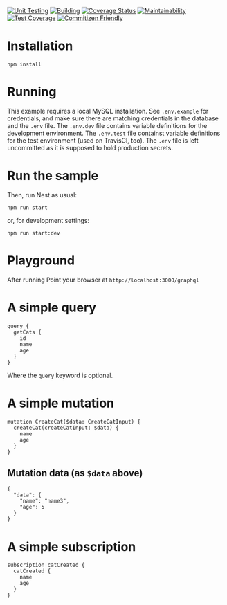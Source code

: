 [![Unit Testing](https://github.com/marcobuschini/nestjs-graphql-mysql-dev-ops-starter/actions/workflows/unittest.yml/badge.svg)](https://github.com/marcobuschini/nestjs-graphql-mysql-dev-ops-starter/actions/workflows/unittest.yml)
[![Building](https://github.com/marcobuschini/nestjs-graphql-mysql-dev-ops-starter/actions/workflows/build.yml/badge.svg)](https://github.com/marcobuschini/nestjs-graphql-mysql-dev-ops-starter/actions/workflows/build.yml)
[![Coverage Status](https://coveralls.io/repos/github/marcobuschini/nestjs-graphql-mysql-dev-ops-starter/badge.svg?branch=master)](https://coveralls.io/github/marcobuschini/nestjs-graphql-mysql-dev-ops-starter?branch=master)
[![Maintainability](https://api.codeclimate.com/v1/badges/61f98d04974944651e7e/maintainability)](https://codeclimate.com/github/marcobuschini/nestjs-graphql-mysql-dev-ops-starter/maintainability)
[![Test Coverage](https://api.codeclimate.com/v1/badges/61f98d04974944651e7e/test_coverage)](https://codeclimate.com/github/marcobuschini/nestjs-graphql-mysql-dev-ops-starter/test_coverage)
[![Commitizen Friendly](https://img.shields.io/badge/commitizen-friendly-brightgreen)](http://commitizen.github.io/cz-cli/)

# Installation

`npm install`

# Running

This example requires a local MySQL installation.
See `.env.example` for credentials, and make sure there are matching credentials in the database and the `.env` file.
The `.env.dev` file contains variable definitions for the development environment.
The `.env.test` file containst variable definitions for the test environment (used on TravisCI, too).
The `.env` file is left uncommitted as it is supposed to hold production secrets.

# Run the sample

Then, run Nest as usual:

`npm run start`

or, for development settings:

`npm run start:dev`

# Playground

After running
Point your browser at `http://localhost:3000/graphql`

# A simple query

```
query {
  getCats {
    id
    name
    age
  }
}
```

Where the `query` keyword is optional.

# A simple mutation

```
mutation CreateCat($data: CreateCatInput) {
  createCat(createCatInput: $data) {
    name
    age
  }
}
```

## Mutation data (as `$data` above)

```
{
  "data": {
    "name": "name3",
    "age": 5
  }
}
```

# A simple subscription

```
subscription catCreated {
  catCreated {
    name
    age
  }
}
```
